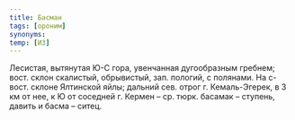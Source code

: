 ```yaml
---
title: Басман
tags: [ороним]
synonyms:
temp: [И3]
---
```


Лесистая, вытянутая Ю-С гора, увенчанная дугообразным гребнем; вост. склон
скалистый, обрывистый, зап. пологий, с полянами. На с-вост. склоне Ялтинской
яйлы; дальний сев. отрог г. Кемаль-Эгерек, в 3 км от нее, к Ю от соседней г.
Кермен – ср. тюрк. басамак – ступень, давить и басма – ситец.
